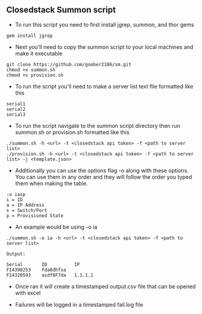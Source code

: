 ## Closedstack Summon script

- To run this script you need to first install jgrep, summon, and thor gems

```shell
gem install jgrep
```

- Next you'll need to copy the summon script to your local machines and make it executable

```shell
git clone https://github.com/goober2186/sm.git
chmod +x summon.sh
chmod +x provision.sh
```
- To run the script you'll need to make a server list text file formatted like this

```shell
serial1
serial2
serial3
```

- To run the script navigate to the summon script directory then run summon.sh or provision.sh formatted like this

```shell
./summon.sh -h <url> -t <closedstack api token> -f <path to server list>
./provision.sh -h <url> -t <closedstack api token> -f <path to server list> -j <template.json>
```

- Additionally you can use the options flag -o along with these options. You can use them in any order and they will follow the order you typed them when making the table.
```
-o iasp
i = ID
a = IP Address
s = Switch/Port
p = Provisioned State
```
- An example would be using -o ia
```
./summon.sh -o ia -h <url> -t <closedstack api token> -f <path to server list>

Output:
 
Serial       ID          IP
FI4390253    fda8dhfsa
FI4320593    asdf8F7da   1.1.1.1
```
- Once ran it will create a timestamped output.csv file that can be opened with excel

- Failures will be logged in a timestamped fail.log file
